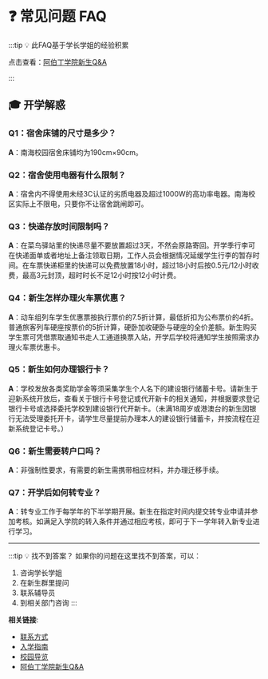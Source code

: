 # ❓ 常见问题 FAQ

:::tip 💡 此FAQ基于学长学姐的经验积累

点击查看：[阿伯丁学院新生Q&A](https://kdocs.cn/l/cpjwa7FhDLec)

:::

## 🎓 开学解惑

### Q1：宿舍床铺的尺寸是多少？

**A**：南海校园宿舍床铺均为190cm×90cm。

### Q2：宿舍使用电器有什么限制？

**A**：宿舍内不得使用未经3C认证的劣质电器及超过1000W的高功率电器。南海校区实际上不限电，只要你不让宿舍跳闸即可。

### Q3：快递存放时间限制吗？

**A**：在菜鸟驿站里的快递尽量不要放置超过3天，不然会原路寄回。开学季行李可在快递面单或者地址上备注领取日期，工作人员会根据情况延缓学生行李的暂存时间。在车票快递柜里的快递可以免费放置18小时，超过18小时后按0.5元/12小时收费，最高3元封顶，超时时长不足12小时按12小时计费。

### Q4：新生怎样办理火车票优惠？

**A**：动车组列车学生优惠票按执行票价的7.5折计算，最低折扣为公布票价的4折。普通旅客列车硬座按票价的5折计算，硬卧加收硬卧与硬座的全价差额。新生购买学生票可凭借票取通知书走人工通道换票入站，开学后学校将通知学生按照需求办理火车票优惠卡。

### Q5：新生如何办理银行卡？

**A**：学校发放各类奖助学金等须采集学生个人名下的建设银行储蓄卡号。请新生于迎新系统开放后，查看关于银行卡号登记或代开新卡的相关通知，并根据要求登记银行卡号或选择委托学校到建设银行代开新卡。（未满18周岁或港澳台的新生因银行无法受理委托开卡，请学生尽量提前办理本人的建设银行储蓄卡，并按流程在迎新系统登记卡号。）

### Q6：新生需要转户口吗？

**A**：非强制性要求，有需要的新生需携带相应材料，并办理迁移手续。

### Q7：开学后如何转专业？

**A**：转专业工作于每学年的下半学期开展。新生在指定时间内提交转专业申请并参加考核。如满足入学院的转入条件并通过相应考核，即可于下一学年转入新专业进行学习。

---

:::tip 💡 找不到答案？
如果你的问题在这里找不到答案，可以：

1. 咨询学长学姐
2. 在新生群里提问
3. 联系辅导员
4. 到相关部门咨询
:::

**相关链接**:

- [联系方式](./contact.md)
- [入学指南](./index.md)
- [校园导览](./campus-tour.md)
- [阿伯丁学院新生Q&A](https://kdocs.cn/l/cpjwa7FhDLec)
